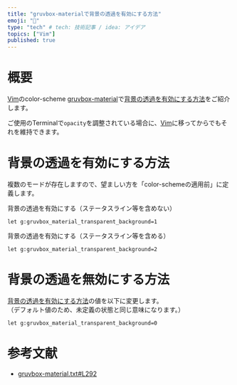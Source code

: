 ```yaml
---
title: "gruvbox-materialで背景の透過を有効にする方法"
emoji: "🔨"
type: "tech" # tech: 技術記事 / idea: アイデア
topics: ["Vim"]
published: true
---
```

# 概要
[Vim](https://www.vim.org/)のcolor-scheme [gruvbox-material](https://github.com/sainnhe/gruvbox-material)で[背景の透過を有効にする方法](#背景の透過を有効にする方法)をご紹介します。  

ご使用のTerminalで`opacity`を調整されている場合に、[Vim](https://www.vim.org/)に移ってからでもそれを維持できます。

# 背景の透過を有効にする方法
複数のモードが存在しますので、望ましい方を「color-schemeの適用前」に定義します。  

背景の透過を有効にする（ステータスライン等を含めない）  
```vim
let g:gruvbox_material_transparent_background=1
```

背景の透過を有効にする（ステータスライン等を含める）  
```vim
let g:gruvbox_material_transparent_background=2
```

# 背景の透過を無効にする方法
[背景の透過を有効にする方法](#背景の透過を有効にする方法)の値を以下に変更します。  
（デフォルト値のため、未定義の状態と同じ意味になります。）  
```vim
let g:gruvbox_material_transparent_background=0
```

# 参考文献
- [gruvbox-material.txt#L292](https://github.com/sainnhe/gruvbox-material/blob/master/doc/gruvbox-material.txt#L292)
